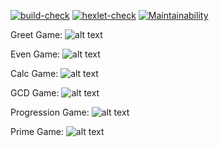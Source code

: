 [![build-check](https://github.com/zHd4/java-project-lvl1/actions/workflows/build-check.yml/badge.svg)](https://github.com/zHd4/java-project-lvl1/actions/workflows/build-check.yml)
[![hexlet-check](https://github.com/zHd4/java-project-lvl1/actions/workflows/hexlet-check.yml/badge.svg)](https://github.com/zHd4/java-project-lvl1/actions/workflows/hexlet-check.yml)
[![Maintainability](https://api.codeclimate.com/v1/badges/12b5016ccae0e594b988/maintainability)](https://codeclimate.com/github/zHd4/java-project-lvl1/maintainability)

Greet Game:
![alt text](https://github.com/zHd4/java-project-lvl1/raw/main/demo1.png)

Even Game:
![alt text](https://github.com/zHd4/java-project-lvl1/raw/main/demo2.png)

Calc Game:
![alt text](https://github.com/zHd4/java-project-lvl1/raw/main/demo2.png)

GCD Game:
![alt text](https://github.com/zHd4/java-project-lvl1/raw/main/demo4.png)

Progression Game:
![alt text](https://github.com/zHd4/java-project-lvl1/raw/main/demo5.png)

Prime Game:
![alt text](https://github.com/zHd4/java-project-lvl1/raw/main/demo6.png)